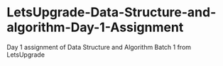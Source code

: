 # LetsUpgrade-Data-Structure-and-algorithm-Day-1-Assignment
Day 1 assignment of Data Structure and Algorithm Batch 1 from LetsUpgrade 
